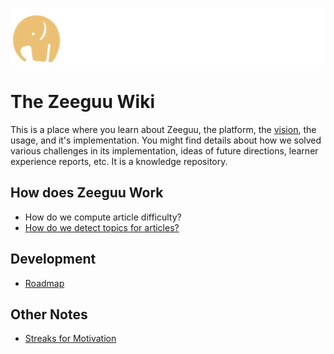 
![](uploads/orange-elephant-left.png)

# The Zeeguu Wiki


This is a place where you learn about Zeeguu, the platform, the [vision](vision.md), the usage, and it's implementation. You might find details about how we solved various challenges in its implementation, ideas of future directions, learner experience reports, etc. It is a knowledge repository. 

## How does Zeeguu Work

- How do we compute article difficulty?
- [How do we detect topics for articles?](./topic-detection)



## Development

- [Roadmap](roadmap.md)


## Other Notes

- [Streaks for Motivation](streaks-for-motivation.md)




